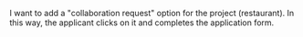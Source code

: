 I want to add a "collaboration request" option for the project (restaurant). In this way, the applicant clicks on it and completes the application form.